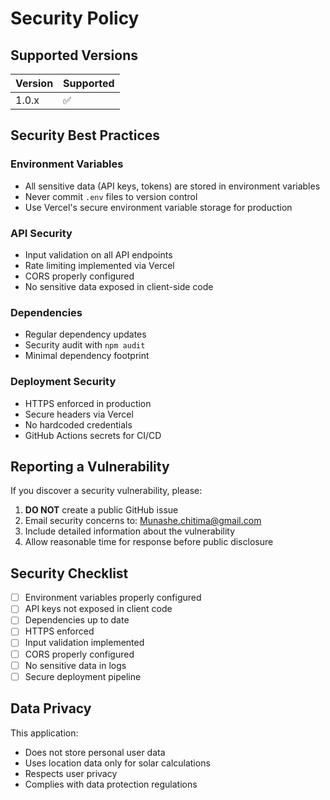 # Security Policy

## Supported Versions

| Version | Supported          |
| ------- | ------------------ |
| 1.0.x   | :white_check_mark: |

## Security Best Practices

### Environment Variables
- All sensitive data (API keys, tokens) are stored in environment variables
- Never commit `.env` files to version control
- Use Vercel's secure environment variable storage for production

### API Security
- Input validation on all API endpoints
- Rate limiting implemented via Vercel
- CORS properly configured
- No sensitive data exposed in client-side code

### Dependencies
- Regular dependency updates
- Security audit with `npm audit`
- Minimal dependency footprint

### Deployment Security
- HTTPS enforced in production
- Secure headers via Vercel
- No hardcoded credentials
- GitHub Actions secrets for CI/CD

## Reporting a Vulnerability

If you discover a security vulnerability, please:

1. **DO NOT** create a public GitHub issue
2. Email security concerns to: Munashe.chitima@gmail.com
3. Include detailed information about the vulnerability
4. Allow reasonable time for response before public disclosure

## Security Checklist

- [ ] Environment variables properly configured
- [ ] API keys not exposed in client code
- [ ] Dependencies up to date
- [ ] HTTPS enforced
- [ ] Input validation implemented
- [ ] CORS properly configured
- [ ] No sensitive data in logs
- [ ] Secure deployment pipeline

## Data Privacy

This application:
- Does not store personal user data
- Uses location data only for solar calculations
- Respects user privacy
- Complies with data protection regulations

